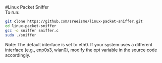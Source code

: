 #Linux Packet Sniffer \
To run:
```bash
git clone https://github.com/sreeisme/linux-packet-sniffer.git
cd linux-packet-sniffer
gcc -o sniffer sniffer.c
sudo ./sniffer
```
Note: The default interface is set to eth0. If your system uses a different interface (e.g., enp0s3, wlan0), modify the opt variable in the source code accordingly.

